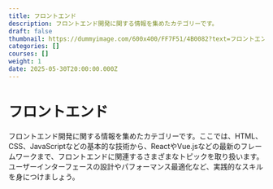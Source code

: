 ```yaml
---
title: フロントエンド
description: フロントエンド開発に関する情報を集めたカテゴリーです。
draft: false
thumbnail: https://dummyimage.com/600x400/FF7F51/4B0082?text=フロントエンド
categories: []
courses: []
weight: 1
date: 2025-05-30T20:00:00.000Z
---
```


# フロントエンド

フロントエンド開発に関する情報を集めたカテゴリーです。ここでは、HTML、CSS、JavaScriptなどの基本的な技術から、ReactやVue.jsなどの最新のフレームワークまで、フロントエンドに関連するさまざまなトピックを取り扱います。ユーザーインターフェースの設計やパフォーマンス最適化など、実践的なスキルを身につけましょう。

